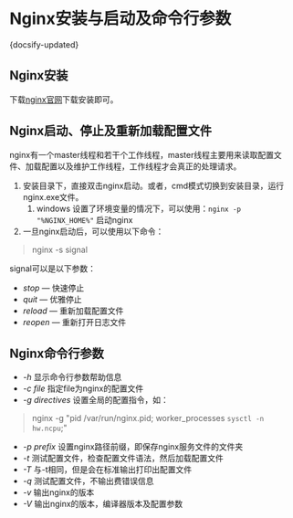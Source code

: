 # Nginx安装与启动及命令行参数
{docsify-updated}

## Nginx安装
下载[nginx官网](http://nginx.org)下载安装即可。

## Nginx启动、停止及重新加载配置文件
nginx有一个master线程和若干个工作线程，master线程主要用来读取配置文件、加载配置以及维护工作线程，工作线程才会真正的处理请求。

1. 安装目录下，直接双击nginx启动。或者，cmd模式切换到安装目录，运行nginx.exe文件。
   1. windows 设置了环境变量的情况下，可以使用：`nginx -p "%NGINX_HOME%"` 启动nginx
2. 一旦nginx启动后，可以使用以下命令：
>nginx -s signal

signal可以是以下参数：

* *stop* — 快速停止
* *quit* — 优雅停止
* *reload* — 重新加载配置文件
* *reopen* — 重新打开日志文件

## Nginx命令行参数

* *-h* 显示命令行参数帮助信息
* *-c file* 指定file为nginx的配置文件
* *-g directives* 设置全局的配置指令，如：

>nginx -g "pid /var/run/nginx.pid; worker_processes `sysctl -n hw.ncpu`;"

* *-p prefix* 设置nginx路径前缀，即保存nginx服务文件的文件夹
* *-t* 测试配置文件，检查配置文件语法，然后加载配置文件
* *-T* 与-t相同，但是会在标准输出打印出配置文件
* *-q* 测试配置文件，不输出费错误信息
* *-v* 输出nginx的版本
* *-V* 输出nginx的版本，编译器版本及配置参数
